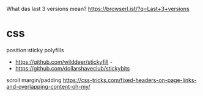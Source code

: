 What das last 3 versions mean?
https://browserl.ist/?q=Last+3+versions

# css

position:sticky polyfills
* https://github.com/wilddeer/stickyfill - 
* https://github.com/dollarshaveclub/stickybits

scroll margin/padding 
https://css-tricks.com/fixed-headers-on-page-links-and-overlapping-content-oh-my/
